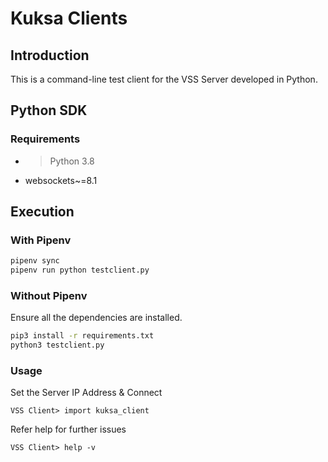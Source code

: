 # Kuksa Clients

## Introduction
This is a command-line test client for the VSS Server developed in Python.

## Python SDK
### Requirements
- > Python 3.8 
- websockets~=8.1

## Execution 
### With Pipenv
```sh
pipenv sync
pipenv run python testclient.py
```
### Without Pipenv
Ensure all the dependencies are installed.
```sh
pip3 install -r requirements.txt
python3 testclient.py
```

### Usage
Set the Server IP Address & Connect
```
VSS Client> import kuksa_client
```

Refer help for further issues
```
VSS Client> help -v
```

